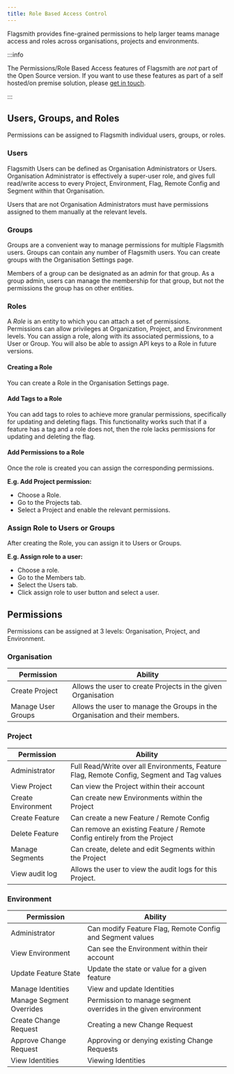 ```yaml
---
title: Role Based Access Control
---
```


Flagsmith provides fine-grained permissions to help larger teams manage access and roles across organisations, projects
and environments.

:::info

The Permissions/Role Based Access features of Flagsmith are _not_ part of the Open Source version. If you want to use
these features as part of a self hosted/on premise solution, please [get in touch](https://flagsmith.com/contact-us/).

:::

## Users, Groups, and Roles

Permissions can be assigned to Flagsmith individual users, groups, or roles.

### Users

Flagsmith Users can be defined as Organisation Administrators or Users. Organisation Administrator is effectively a
super-user role, and gives full read/write access to every Project, Environment, Flag, Remote Config and Segment within
that Organisation.

Users that are not Organisation Administrators must have permissions assigned to them manually at the relevant levels.

### Groups

Groups are a convenient way to manage permissions for multiple Flagsmith users. Groups can contain any number of
Flagsmith users. You can create groups with the Organisation Settings page.

Members of a group can be designated as an admin for that group. As a group admin, users can manage the membership for
that group, but not the permissions the group has on other entities.

### Roles

A _Role_ is an entity to which you can attach a set of permissions. Permissions can allow privileges at Organization,
Project, and Environment levels. You can assign a role, along with its associated permissions, to a User or Group. You
will also be able to assign API keys to a Role in future versions.

#### Creating a Role

You can create a Role in the Organisation Settings page.

#### Add Tags to a Role

You can add tags to roles to achieve more granular permissions, specifically for updating and deleting flags. This
functionality works such that if a feature has a tag and a role does not, then the role lacks permissions for updating
and deleting the flag.

#### Add Permissions to a Role

Once the role is created you can assign the corresponding permissions.

**E.g. Add Project permission:**

- Choose a Role.
- Go to the Projects tab.
- Select a Project and enable the relevant permissions.

### Assign Role to Users or Groups

After creating the Role, you can assign it to Users or Groups.

**E.g. Assign role to a user:**

- Choose a role.
- Go to the Members tab.
- Select the Users tab.
- Click assign role to user button and select a user.

## Permissions

Permissions can be assigned at 3 levels: Organisation, Project, and Environment.

### Organisation

| **Permission**     | **Ability**                                                                 |
| ------------------ | --------------------------------------------------------------------------- |
| Create Project     | Allows the user to create Projects in the given Organisation                |
| Manage User Groups | Allows the user to manage the Groups in the Organisation and their members. |

### Project

| **Permission**     | **Ability**                                                                                |
| ------------------ | ------------------------------------------------------------------------------------------ |
| Administrator      | Full Read/Write over all Environments, Feature Flag, Remote Config, Segment and Tag values |
| View Project       | Can view the Project within their account                                                  |
| Create Environment | Can create new Environments within the Project                                             |
| Create Feature     | Can create a new Feature / Remote Config                                                   |
| Delete Feature     | Can remove an existing Feature / Remote Config entirely from the Project                   |
| Manage Segments    | Can create, delete and edit Segments within the Project                                    |
| View audit log     | Allows the user to view the audit logs for this Project.                                   |

### Environment

| **Permission**           | **Ability**                                                     |
| ------------------------ | --------------------------------------------------------------- |
| Administrator            | Can modify Feature Flag, Remote Config and Segment values       |
| View Environment         | Can see the Environment within their account                    |
| Update Feature State     | Update the state or value for a given feature                   |
| Manage Identities        | View and update Identities                                      |
| Manage Segment Overrides | Permission to manage segment overrides in the given environment |
| Create Change Request    | Creating a new Change Request                                   |
| Approve Change Request   | Approving or denying existing Change Requests                   |
| View Identities          | Viewing Identities                                              |
